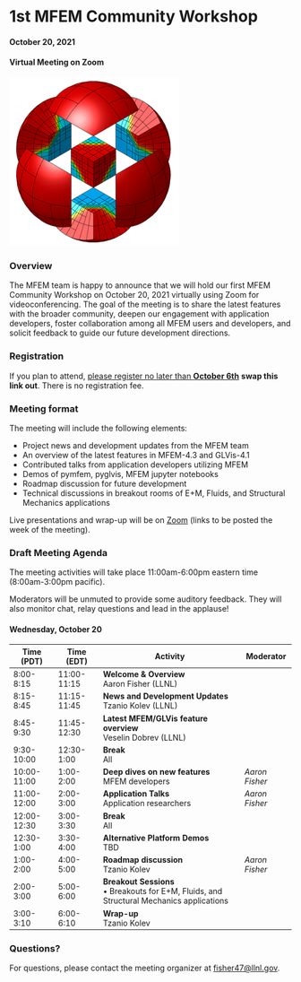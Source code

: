 # 1st MFEM Community Workshop
#### October 20, 2021
#### Virtual Meeting on Zoom

![MFEM Logo](img/logo-300.png)

### Overview

The MFEM team is happy to announce that we will hold our first MFEM Community Workshop 
on October 20, 2021 virtually using Zoom for videoconferencing.  The goal of
the meeting is to share the latest features with the broader community, deepen
our engagement with application developers, foster collaboration among all MFEM 
users and developers, and solicit feedback to guide our future development directions. 


### Registration

If you plan to attend, [please register no later than **October 6th**](https://forms.gle/9dnZHG2MNAaT7jg97) **swap this link out**. There is no registration fee.

### Meeting format

The meeting will include the following elements:

- Project news and development updates from the MFEM team
- An overview of the latest features in MFEM-4.3 and GLVis-4.1
- Contributed talks from application developers utilizing MFEM
- Demos of pymfem, pyglvis, MFEM jupyter notebooks
- Roadmap discussion for future development
- Technical discussions in breakout rooms of E+M, Fluids, and Structural Mechanics applications

Live presentations and wrap-up will be on [Zoom](https://exascaleproject.zoomgov.com/) (links to be posted the week of the meeting).

### Draft Meeting Agenda

The meeting activities will take place 11:00am-6:00pm eastern time (8:00am-3:00pm pacific).

Moderators will be unmuted to provide some auditory feedback. They will also monitor chat, relay questions and lead in the applause!

#### Wednesday, October 20

| Time (PDT) |  Time (EDT) | Activity | Moderator |
|---|---|---|---|
| 8:00-8:15 | 11:00-11:15 | **Welcome & Overview** <br> Aaron Fisher (LLNL) | |
| 8:15-8:45 | 11:15-11:45 | **News and Development Updates** <br> Tzanio Kolev (LLNL) | |
| 8:45-9:30 | 11:45-12:30 | **Latest MFEM/GLVis feature overview** <br> Veselin Dobrev (LLNL) | |
| 9:30-10:00 | 12:30-1:00 | **Break** <br> All | |
| 10:00-11:00 | 1:00-2:00 | **Deep dives on new features** <br> MFEM developers | *Aaron Fisher* |
| 11:00-12:00 | 2:00-3:00 | **Application Talks** <br> Application researchers | *Aaron Fisher* |
| 12:00-12:30 | 3:00-3:30 | **Break** <br> All | |
| 12:30-1:00 | 3:30-4:00 | **Alternative Platform Demos** <br> TBD | |
| 1:00-2:00 | 4:00-5:00 | **Roadmap discussion** <br> Tzanio Kolev | *Aaron Fisher* |
| 2:00-3:00 | 5:00-6:00 | **Breakout Sessions** <br> • Breakouts for E+M, Fluids, and Structural Mechanics applications | |
| 3:00-3:10 | 6:00-6:10 | **Wrap-up** <br> Tzanio Kolev | |


### Questions?

For questions, please contact the meeting organizer at
[fisher47@llnl.gov](mailto:fisher47@llnl.gov).